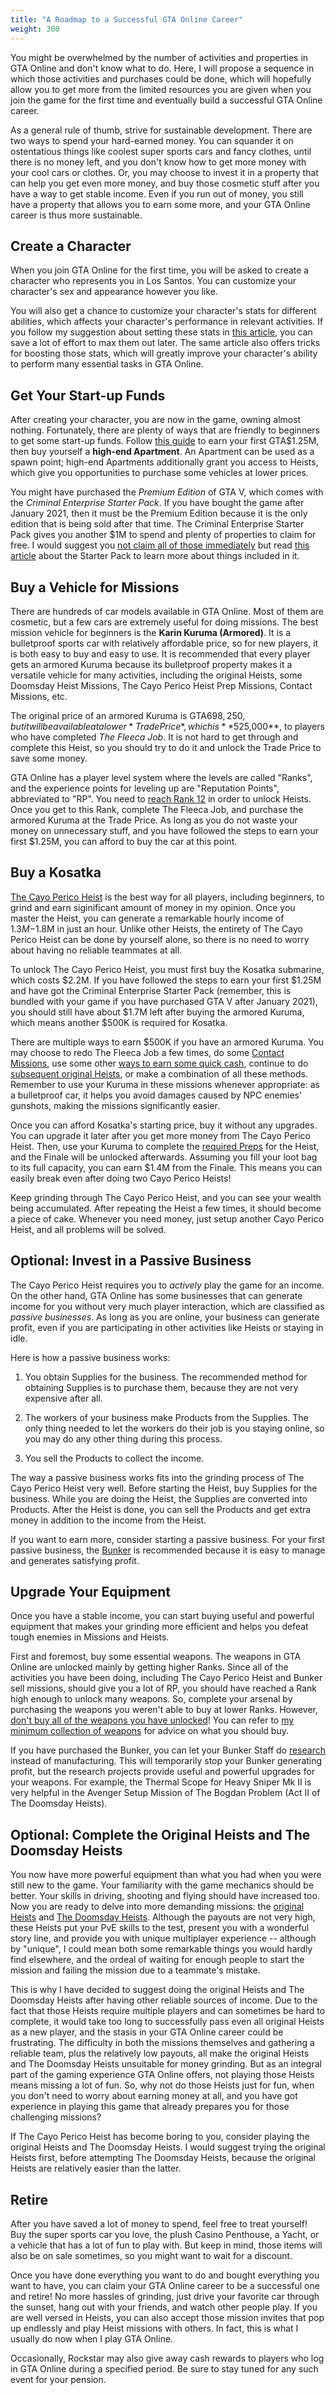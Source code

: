 ```yaml
---
title: "A Roadmap to a Successful GTA Online Career"
weight: 300
---
```


You might be overwhelmed by the number of activities and properties in GTA
Online and don't know what to do. Here, I will propose a sequence in which
those activities and purchases could be done, which will hopefully allow you to
get more from the limited resources you are given when you join the game for
the first time and eventually build a successful GTA Online career.

As a general rule of thumb, strive for sustainable development. There are two
ways to spend your hard-earned money. You can squander it on ostentatious
things like coolest super sports cars and fancy clothes, until there is no
money left, and you don't know how to get more money with your cool cars or
clothes. Or, you may choose to invest it in a property that can help you get
even more money, and buy those cosmetic stuff after you have a way to get
stable income. Even if you run out of money, you still have a property that
allows you to earn some more, and your GTA Online career is thus more
sustainable.

## Create a Character

When you join GTA Online for the first time, you will be asked to create a
character who represents you in Los Santos. You can customize your character's
sex and appearance however you like.

You will also get a chance to customize your character's stats for different
abilities, which affects your character's performance in relevant activities.
If you follow my suggestion about setting these stats in [this
article](max-out-stats), you can save a lot of effort to max them out later.
The same article also offers tricks for boosting those stats, which will
greatly improve your character's ability to perform many essential tasks in GTA
Online.

## Get Your Start-up Funds

After creating your character, you are now in the game, owning almost nothing.
Fortunately, there are plenty of ways that are friendly to beginners to get
some start-up funds. Follow [this guide](your-first-1-25m) to earn your first
GTA$1.25M, then buy yourself a **high-end Apartment**. An Apartment can be used
as a spawn point; high-end Apartments additionally grant you access to Heists,
which give you opportunities to purchase some vehicles at lower prices.

You might have purchased the *Premium Edition* of GTA V, which comes with the
*Criminal Enterprise Starter Pack*. If you have bought the game after January
2021, then it must be the Premium Edition because it is the only edition that
is being sold after that time. The Criminal Enterprise Starter Pack gives you
another $1M to spend and plenty of properties to claim for free. I would
suggest you [not claim all of those
immediately](general-tips-for-beginners#claim-criminal-enterprise-starter-pack-items-judiciously)
but read [this article](starter-pack) about the Starter Pack to learn more
about things included in it.

## Buy a Vehicle for Missions

There are hundreds of car models available in GTA Online. Most of them are
cosmetic, but a few cars are extremely useful for doing missions. The best
mission vehicle for beginners is the **Karin Kuruma (Armored)**. It is a
bulletproof sports car with relatively affordable price, so for new players, it
is both easy to buy and easy to use. It is recommended that every player gets
an armored Kuruma because its bulletproof property makes it a versatile vehicle
for many activities, including the original Heists, some Doomsday Heist
Missions, The Cayo Perico Heist Prep Missions, Contact Missions, etc.

The original price of an armored Kuruma is GTA$698,250, but it will be
available at a lower *Trade Price*, which is **$525,000**, to players who have
completed *The Fleeca Job*. It is not hard to get through and complete this
Heist, so you should try to do it and unlock the Trade Price to save some
money.

GTA Online has a player level system where the levels are called "Ranks", and
the experience points for leveling up are "Reputation Points", abbreviated to
"RP". You need to [reach Rank 12](reach-rank-12) in order to unlock Heists.
Once you get to this Rank, complete The Fleeca Job, and purchase the armored
Kuruma at the Trade Price. As long as you do not waste your money on
unnecessary stuff, and you have followed the steps to earn your first $1.25M,
you can afford to buy the car at this point.

## Buy a Kosatka

[The Cayo Perico Heist](null) is the best way for all players, including
beginners, to grind and earn siginificant amount of money in my opinion. Once
you master the Heist, you can generate a remarkable hourly income of
$1.3M-$1.8M in just an hour. Unlike other Heists, the entirety of The Cayo
Perico Heist can be done by yourself alone, so there is no need to worry about
having no reliable teammates at all.

To unlock The Cayo Perico Heist, you must first buy the Kosatka submarine,
which costs $2.2M. If you have followed the steps to earn your first $1.25M and
have got the Criminal Enterprise Starter Pack (remember, this is bundled with
your game if you have purchased GTA V after January 2021), you should still
have about $1.7M left after buying the armored Kuruma, which means another
$500K is required for Kosatka.

There are multiple ways to earn $500K if you have an armored Kuruma. You may
choose to redo The Fleeca Job a few times, do some [Contact Missions](null),
use some other [ways to earn some quick cash](more-methods-to-earn), continue
to do [subsequent original Heists](null), or make a combination of all these
methods. Remember to use your Kuruma in these missions whenever appropriate: as
a bulletproof car, it helps you avoid damages caused by NPC enemies' gunshots,
making the missions significantly easier.

Once you can afford Kosatka's starting price, buy it without any upgrades. You
can upgrade it later after you get more money from The Cayo Perico Heist. Then,
use your Kuruma to complete the [required Preps](null) for the Heist, and the
Finale will be unlocked afterwards. Assuming you fill your loot bag to its full
capacity, you can earn $1.4M from the Finale. This means you can easily break
even after doing two Cayo Perico Heists!

Keep grinding through The Cayo Perico Heist, and you can see your wealth being
accumulated. After repeating the Heist a few times, it should become a piece of
cake. Whenever you need money, just setup another Cayo Perico Heist, and all
problems will be solved.

## Optional: Invest in a Passive Business

The Cayo Perico Heist requires you to *actively* play the game for an income.
On the other hand, GTA Online has some businesses that can generate income for
you without very much player interaction, which are classified as *passive
businesses*. As long as you are online, your business can generate profit, even
if you are participating in other activities like Heists or staying in idle.

Here is how a passive business works:

1. You obtain Supplies for the business. The recommended method for obtaining
   Supplies is to purchase them, because they are not very expensive after all.

2. The workers of your business make Products from the Supplies. The only thing
   needed to let the workers do their job is you staying online, so you may do
   any other thing during this process.

3. You sell the Products to collect the income.

The way a passive business works fits into the grinding process of The Cayo
Perico Heist very well. Before starting the Heist, buy Supplies for the
business. While you are doing the Heist, the Supplies are converted into
Products. After the Heist is done, you can sell the Products and get extra
money in addition to the income from the Heist.

If you want to earn more, consider starting a passive business. For your first
passive business, the [Bunker](null) is recommended because it is easy to
manage and generates satisfying profit.

## Upgrade Your Equipment

Once you have a stable income, you can start buying useful and powerful
equipment that makes your grinding more efficient and helps you defeat tough
enemies in Missions and Heists.

First and foremost, buy some essential weapons. The weapons in GTA Online are
unlocked mainly by getting higher Ranks. Since all of the activities you have
been doing, including The Cayo Perico Heist and Bunker sell missions, should
give you a lot of RP, you should have reached a Rank high enough to unlock many
weapons. So, complete your arsenal by purchasing the weapons you weren't able
to buy at lower Ranks. However, [don't buy all of the weapons you have
unlocked](general-tips-for-beginners#keep-a-minimal-collection-of-weapons)! You
can refer to [my minimum collection of weapons](my-weapon-collection) for
advice on what you should buy.

If you have purchased the Bunker, you can let your Bunker Staff do
[research](null) instead of manufacturing. This will temporarily stop your
Bunker generating profit, but the research projects provide useful and powerful
upgrades for your weapons. For example, the Thermal Scope for Heavy Sniper Mk
II is very helpful in the Avenger Setup Mission of The Bogdan Problem (Act II
of The Doomsday Heists).

## Optional: Complete the Original Heists and The Doomsday Heists

You now have more powerful equipment than what you had when you were still new
to the game. Your familiarity with the game mechanics should be better. Your
skills in driving, shooting and flying should have increased too. Now you are
ready to delve into more demanding missions: the [original Heists](null) and
[The Doomsday Heists](null). Although the payouts are not very high, these
Heists put your PvE skills to the test, present you with a wonderful story
line, and provide you with unique multiplayer experience -- although by
"unique", I could mean both some remarkable things you would hardly find
elsewhere, and the ordeal of waiting for enough people to start the mission and
failing the mission due to a teammate's mistake.

This is why I have decided to suggest doing the original Heists and The
Doomsday Heists after having other reliable sources of income. Due to the fact
that those Heists require multiple players and can sometimes be hard to
complete, it would take too long to successfully pass even all original Heists
as a new player, and the stasis in your GTA Online career could be frustrating.
The difficulty in both the missions themselves and gathering a reliable team,
plus the relatively low payouts, all make the original Heists and The Doomsday
Heists unsuitable for money grinding. But as an integral part of the gaming
experience GTA Online offers, not playing those Heists means missing a lot of
fun. So, why not do those Heists just for fun, when you don't need to worry
about earning money at all, and you have got experience in playing this game
that already prepares you for those challenging missions?

If The Cayo Perico Heist has become boring to you, consider playing the
original Heists and The Doomsday Heists. I would suggest trying the original
Heists first, before attempting The Doomsday Heists, because the original
Heists are relatively easier than the latter.

## Retire

After you have saved a lot of money to spend, feel free to treat yourself! Buy
the super sports car you love, the plush Casino Penthouse, a Yacht, or a
vehicle that has a lot of fun to play with. But keep in mind, those items will
also be on sale sometimes, so you might want to wait for a discount.

Once you have done everything you want to do and bought everything you want to
have, you can claim your GTA Online career to be a successful one and retire!
No more hassles of grinding, just drive your favorite car through the sunset,
hang out with your friends, and watch other people play. If you are well versed
in Heists, you can also accept those mission invites that pop up endlessly and
play Heist missions with others. In fact, this is what I usually do now when I
play GTA Online.

Occasionally, Rockstar may also give away cash rewards to players who log in
GTA Online during a specified period. Be sure to stay tuned for any such event
for your pension.
